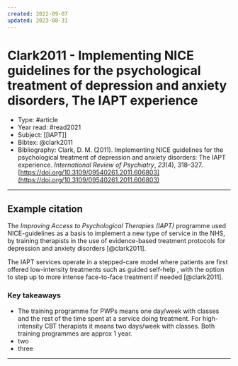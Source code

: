 ```yaml
---
created: 2022-09-07
updated: 2023-08-31
---
```

# Clark2011 - Implementing NICE guidelines for the psychological treatment of depression and anxiety disorders, The IAPT experience
* Type: #article
* Year read: #read2021
* Subject: [[IAPT]]
* Bibtex: @clark2011
* Bibliography: Clark, D. M. (2011). Implementing NICE guidelines for the psychological treatment of depression and anxiety disorders: The IAPT experience. _International Review of Psychiatry_, _23_(4), 318–327. [https://doi.org/10.3109/09540261.2011.606803](https://doi.org/10.3109/09540261.2011.606803)
---
## Example citation

The *Improving Access to Psychological Therapies (IAPT)* programme used NICE-guidelines as a basis to implement a new type of service in the NHS, by training therapists in the use of evidence-based treatment protocols for depression and anxiety disorders [@clark2011].

The IAPT services operate in a stepped-care model where patients are first offered low-intensity treatments such as guided self-help , with the option to step up to more intense face-to-face treatment if needed [@clark2011].

### Key takeaways
* The training programme for PWPs means one day/week with classes and the rest of the time spent at a service doing treatment. For high-intensity CBT therapists it means two days/week with classes. Both training programmes are approx 1 year.
* two
* three

---